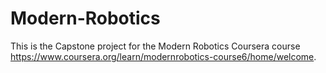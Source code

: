 # Modern-Robotics
This is the Capstone project for the Modern Robotics Coursera course https://www.coursera.org/learn/modernrobotics-course6/home/welcome.
